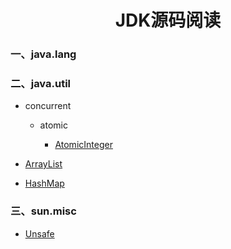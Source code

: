 # <center>JDK源码阅读</center>
### 一、java.lang



### 二、java.util

+ concurrent

  + atomic

    + [AtomicInteger](./java/util/concurrent/atomic/AtomicInteger.md)

    

- [ArrayList](./java/util/ArrayList.md )

- [HashMap](./java/util/HashMap.md)

  

### 三、sun.misc

- [Unsafe](./sun/misc/Unsafe.md)



